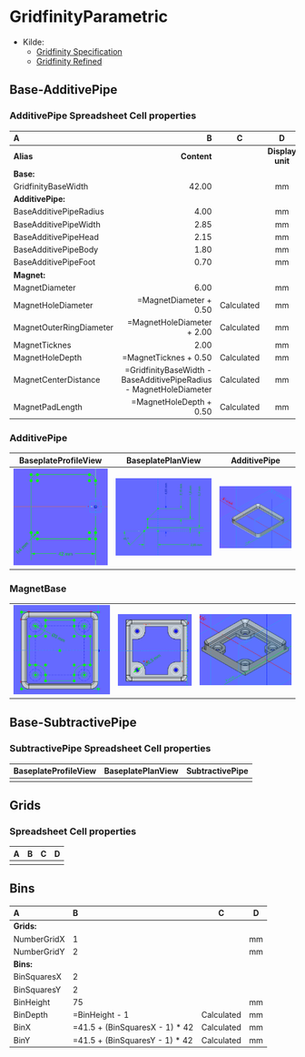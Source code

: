 # GridfinityParametric

* Kilde:
  * [Gridfinity Specification](https://www.printables.com/model/417152-gridfinity-specification)
  * [Gridfinity Refined](https://www.printables.com/model/413761-gridfinity-refined)

## Base-AdditivePipe

### AdditivePipe Spreadsheet Cell properties

|A|B|C|D|
|:---|---:|:---:|:---:|
|**Alias**|**Content**||**Display unit**|
|**Base:**||||
|GridfinityBaseWidth|42.00||mm|
|**AdditivePipe:**||||
|BaseAdditivePipeRadius|4.00||mm|
|BaseAdditivePipeWidth|2.85||mm|
|BaseAdditivePipeHead|2.15||mm|
|BaseAdditivePipeBody|1.80||mm|
|BaseAdditivePipeFoot|0.70||mm|
|**Magnet:**||||
|MagnetDiameter|6.00||mm|
|MagnetHoleDiameter|=MagnetDiameter + 0.50|Calculated|mm|
|MagnetOuterRingDiameter|=MagnetHoleDiameter + 2.00|Calculated|mm|
|MagnetTicknes|2.00||mm|
|MagnetHoleDepth|=MagnetTicknes + 0.50|Calculated|mm|
|MagnetCenterDistance|=GridfinityBaseWidth - BaseAdditivePipeRadius - MagnetHoleDiameter|Calculated|mm|
|MagnetPadLength|=MagnetHoleDepth + 0.50|Calculated|mm|

### AdditivePipe

|BaseplateProfileView|BaseplatePlanView|AdditivePipe|
|:---:|:---:|:---:|
|![BaseplatePlanView.png](./Images/Body-AdditivePipe/BaseplatePlanView.png)|![BaseplateProfileView.png](./Images/Body-AdditivePipe/BaseplateProfileView.png)|![](./Images/Body-AdditivePipe/AdditivePipe.png)|

### MagnetBase

||||
|:---:|:---:|:---:|
|![MagnetBase_001.png](./Images/Body-AdditivePipe/MagnetBase_001.png)|![MagnetBase_02.png](./Images/Body-AdditivePipe/MagnetBase_02.png)|![MagnetBase_003.png](./Images/Body-AdditivePipe/MagnetBase_003.png)|

## Base-SubtractivePipe

### SubtractivePipe Spreadsheet Cell properties

|BaseplateProfileView|BaseplatePlanView|SubtractivePipe|
|:---:|:---:|:---:|
||||

## Grids

### Spreadsheet Cell properties

|A|B|C|D|
|:---|:---|:---:|:---:|
||||

## Bins

|A|B|C|D|
|:---|:---|:---:|:---:|
|**Grids:**||||
|NumberGridX|1||mm|
|NumberGridY|2||mm|
|**Bins:**||||
|BinSquaresX|2|||
|BinSquaresY|2|||
|BinHeight|75||mm|
|BinDepth|=BinHeight - 1|Calculated|mm|
|BinX|=41.5 + (BinSquaresX - 1) * 42|Calculated|mm|
|BinY|=41.5 + (BinSquaresY - 1) * 42|Calculated|mm|
